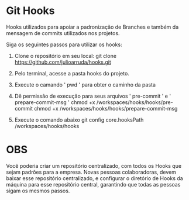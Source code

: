 # Git Hooks

Hooks utilizados para apoiar a padronização de Branches e também da mensagem de commits utilizados nos projetos.

Siga os seguintes passos para utilizar os hooks:

1) Clone o repositório em seu local:
git clone https://github.com/julioarruda/hooks.git

2) Pelo terminal, acesse a pasta hooks do projeto. 
3) Execute o camando ' pwd ' para obter o caminho da pasta 
4) Dê permissão de execução para seus arquivos ' pre-commit ' e ' prepare-commit-msg ' 
chmod +x /workspaces/hooks/hooks/pre-commit
chmod +x /workspaces/hooks/hooks/prepare-commit-msg

5) Execute o comando abaixo
git config core.hooksPath /workspaces/hooks/hooks

# OBS

Você poderia criar um repositório centralizado, com todos os Hooks que sejam padrões para a empresa. Novas pessoas colaboradoras, devem baixar esse repositório centralizado, e configurar o diretório de Hooks da máquina para esse repositório central, garantindo que todas as pessoas sigam os mesmos passos.

